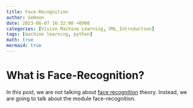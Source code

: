 ```yaml
---
title: Face-Recognition
author: SeHoon
date: 2023-06-07 16:32:00 +0900
categories: [Vision Machine Learning, VML_Introduction]
tags: [machine learning, python]
math: true
mermaid: true
---
```


# What is Face-Recognition?
In this post, we are not talking about [face recognition](https://csh970605.github.io/posts/Face-Recognition/) theory. Instead, we are going to talk about the module face-recognition.
